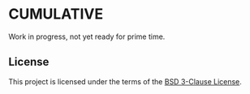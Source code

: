 # CUMULATIVE

Work in progress, not yet ready for prime time.

## License

This project is licensed under the terms of the [BSD 3-Clause License](LICENSE).

